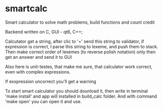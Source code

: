 # smartcalc
Smart calculator to solve math problems, build functions and count credit

Backend written on C, GUI - qt6, C++;

Calcutator get a string, after clic to '=' send this string to validator, if expression is correct, I parse this string to lexeme, and push them to stack.
Then make correct order of lexemes (to reverse polish notation) only then get an answer and send it to GUI

Also here is unit-testes, that make me sure, that calculator work correct, even with complex expressions.

If exxpression  uncorrect you'll get a warning


To start smart calculator you should dounload it, then write in terminal 'make install' and app will installed in build_calc folder.
And with command 'make open' you can open it and use.
